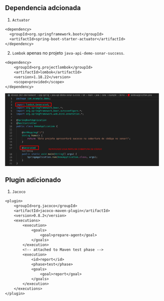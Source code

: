 ## Dependencia adcionada
1. `Actuator`
```console
<dependency>
  <groupId>org.springframework.boot</groupId>
  <artifactId>spring-boot-starter-actuator</artifactId>
</dependency>
```

2. `Lombok` apenas no projeto `java-api-demo-sonar-success`.
```console
<dependency>
    <groupId>org.projectlombok</groupId>
    <artifactId>lombok</artifactId>
    <version>1.18.22</version>
    <scope>provided</scope>
</dependency>
```

<p align="center">
  <img alt="App" src="../../data/app-images/app-admin-3.png">
</p>

## Plugin adicionado
1. `Jacoco`
```console
<plugin>
    <groupId>org.jacoco</groupId>
    <artifactId>jacoco-maven-plugin</artifactId>
    <version>0.8.2</version>
    <executions>
        <execution>
            <goals>
                <goal>prepare-agent</goal>
            </goals>
        </execution>
        <!-- attached to Maven test phase -->
        <execution>
            <id>report</id>
            <phase>test</phase>
            <goals>
                <goal>report</goal>
            </goals>
        </execution>
    </executions>
</plugin>
```
